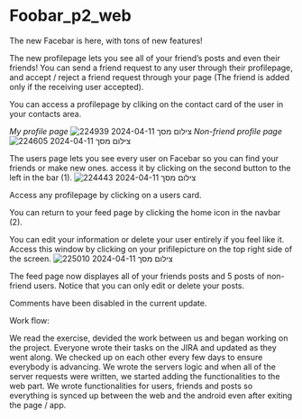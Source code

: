 # Foobar_p2_web
The new Facebar is here, with tons of new features!

The new profilepage lets you see all of your friend’s posts and even their friends! You can send a friend request to any user through their profilepage, and accept / reject a friend request through your page (The friend is added only if the receiving user accepted).

You can access a profilepage by cliking on the contact card of the user in your contacts area.

*My profile page*
![צילום מסך 2024-04-11 224939](https://github.com/gideonn12/Foobar_p2_web/assets/30007559/65621df9-79bf-4e65-9ea1-48fe5b82630b)
*Non-friend profile page*
![צילום מסך 2024-04-11 224605](https://github.com/gideonn12/Foobar_p2_web/assets/30007559/f698739e-2471-44af-82e0-7f97d724b1a9)


The users page lets you see every user on Facebar so you can find your friends or make new ones. access it by clicking on the second button to the left in the bar (1). 
![צילום מסך 2024-04-11 224443](https://github.com/gideonn12/Foobar_p2_web/assets/30007559/2796306f-1b70-4adb-942d-f97b283f51ab)

Access any profilepage by clicking on a users card. 

You can return to your feed page by clicking the home icon in the navbar (2).

You can edit your information or delete your user entirely if you feel like it. Access this window by clicking on your prifilepicture on the top right side of the screen.
![צילום מסך 2024-04-11 225010](https://github.com/gideonn12/Foobar_p2_web/assets/30007559/c73f1d50-75fd-444f-87b5-302c19e7f981)

The feed page now displayes all of your friends posts and 5 posts of non-friend users. Notice that you can only edit or delete your posts.

Comments have been disabled in the current update.

Work flow:

We read the exercise, devided the work between us and began working on the project. 
Everyone wrote their tasks on the JIRA and updated as they went along. We checked up on each other every few days to ensure everybody is advancing. 
We wrote the servers logic and when all of the server requests were written, we started adding the functionalities to the web part. We wrote functionalities for users, friends and posts so everything is synced up between the web and the android even after exiting the page / app.

